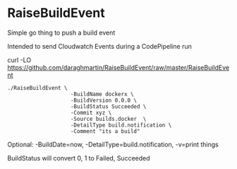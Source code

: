 # RaiseBuildEvent

Simple go thing to push a build event

Intended to send Cloudwatch Events during a CodePipeline run

curl -LO https://github.com/daraghmartin/RaiseBuildEvent/raw/master/RaiseBuildEvent

```
./RaiseBuildEvent \
                    -BuildName dockerx \
                    -BuildVersion 0.0.0 \
                    -BuildStatus Succeeded \
                    -Commit xyz \
                    -Source builds.docker  \
                    -DetailType build.notification \
                    -Comment "its a build"
```

Optional: -BuildDate=now, -DetailType=build.notification, -v=print things

BuildStatus will convert 0, 1 to Failed, Succeeded